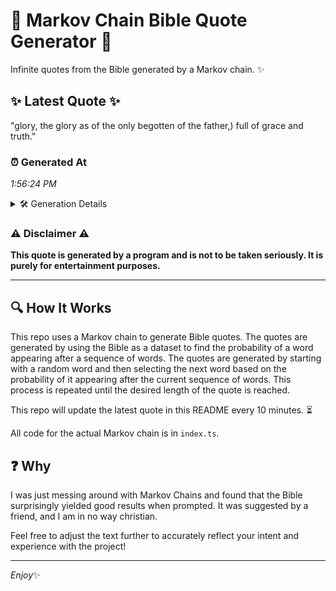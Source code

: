 # 📖 Markov Chain Bible Quote Generator 📖

Infinite quotes from the Bible generated by a Markov chain. ✨

## ✨ Latest Quote ✨
"glory, the glory as of the only begotten of the father,) full of grace and truth."

### ⏰ Generated At
*1:56:24 PM*

<details>
    <summary>🛠️ Generation Details</summary>
    <p>
        <strong>🌱 Seed:</strong> glory,<br>
        <strong>🔄 Iterations:</strong> 15<br>
        <strong>📜 Context History:</strong><br>[ glory, ]: the<br>[ glory,, the ]: glory<br>[ glory,, the, glory ]: as<br>[ glory,, the, glory, as ]: of<br>[ glory,, the, glory, as, of ]: the<br>[ glory,, the, glory, as, of, the ]: only<br>[ the, glory, as, of, the, only ]: begotten<br>[ glory, as, of, the, only, begotten ]: of<br>[ as, of, the, only, begotten, of ]: the<br>[ of, the, only, begotten, of, the ]: father,)<br>[ the, only, begotten, of, the, father,) ]: full<br>[ only, begotten, of, the, father,), full ]: of<br>[ begotten, of, the, father,), full, of ]: grace<br>[ of, the, father,), full, of, grace ]: and<br>[ the, father,), full, of, grace, and ]: truth.<br>
    </p>
</details>

### ⚠️ Disclaimer ⚠️
**This quote is generated by a program and is not to be taken seriously. It is purely for entertainment purposes.**

---

## 🔍 How It Works

This repo uses a Markov chain to generate Bible quotes. The quotes are generated by using the Bible as a dataset to find the probability of a word appearing after a sequence of words. The quotes are generated by starting with a random word and then selecting the next word based on the probability of it appearing after the current sequence of words. This process is repeated until the desired length of the quote is reached.

This repo will update the latest quote in this README every 10 minutes. ⏳

All code for the actual Markov chain is in `index.ts`.

## ❓ Why

I was just messing around with Markov Chains and found that the Bible surprisingly yielded good results when prompted. 
It was suggested by a friend, and I am in no way christian.

Feel free to adjust the text further to accurately reflect your intent and experience with the project!

---

*Enjoy*✨
